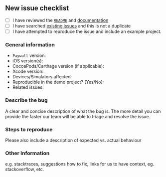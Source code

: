 ## New issue checklist

- [ ] I have reviewed the [`README`](https://github.com/superwall-me/paywall-ios/blob/master/README.md) and [documentation](https://docs.superwall.com/docs)
- [ ] I have searched [existing issues](https://github.com/superwall-me/paywall-ios/issues) and this is not a duplicate
- [ ] I have attempted to reproduce the issue and include an example project.

### General information

- `Paywall` version:
- iOS version(s):
- CocoaPods/Carthage version (if applicable):
- Xcode version:
- Devices/Simulators affected:
- Reproducible in the demo project? (Yes/No):
- Related issues:

### Describe the bug
A clear and concise description of what the bug is. The more detail you can provide the faster our team will be able to triage and resolve the issue.

### Steps to reproduce
Please also include a description of expected vs. actual behaviour

### Other Information
e.g. stacktraces, suggestions how to fix, links for us to have context, eg. stackoverflow, etc.
